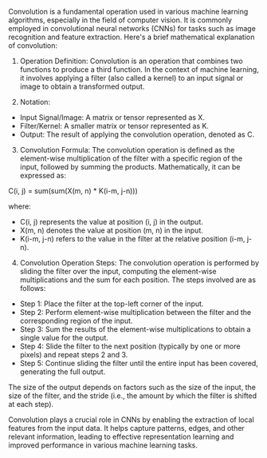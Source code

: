 Convolution is a fundamental operation used in various machine learning algorithms, especially in the field of computer vision. It is commonly employed in convolutional neural networks (CNNs) for tasks such as image recognition and feature extraction. Here's a brief mathematical explanation of convolution:

1. Operation Definition:
Convolution is an operation that combines two functions to produce a third function. In the context of machine learning, it involves applying a filter (also called a kernel) to an input signal or image to obtain a transformed output.

2. Notation:
- Input Signal/Image: A matrix or tensor represented as X.
- Filter/Kernel: A smaller matrix or tensor represented as K.
- Output: The result of applying the convolution operation, denoted as C.

3. Convolution Formula:
The convolution operation is defined as the element-wise multiplication of the filter with a specific region of the input, followed by summing the products. Mathematically, it can be expressed as:

C(i, j) = sum(sum(X(m, n) * K(i-m, j-n)))

where:
- C(i, j) represents the value at position (i, j) in the output.
- X(m, n) denotes the value at position (m, n) in the input.
- K(i-m, j-n) refers to the value in the filter at the relative position (i-m, j-n).

4. Convolution Operation Steps:
The convolution operation is performed by sliding the filter over the input, computing the element-wise multiplications and the sum for each position. The steps involved are as follows:

- Step 1: Place the filter at the top-left corner of the input.
- Step 2: Perform element-wise multiplication between the filter and the corresponding region of the input.
- Step 3: Sum the results of the element-wise multiplications to obtain a single value for the output.
- Step 4: Slide the filter to the next position (typically by one or more pixels) and repeat steps 2 and 3.
- Step 5: Continue sliding the filter until the entire input has been covered, generating the full output.

The size of the output depends on factors such as the size of the input, the size of the filter, and the stride (i.e., the amount by which the filter is shifted at each step).

Convolution plays a crucial role in CNNs by enabling the extraction of local features from the input data. It helps capture patterns, edges, and other relevant information, leading to effective representation learning and improved performance in various machine learning tasks.

